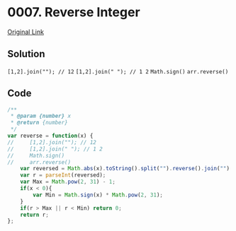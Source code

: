 
# 0007. Reverse Integer


[Original Link](https://leetcode.com/problems/reverse-integer/)


## Solution
`[1,2].join(""); // 12`
`[1,2].join(" "); // 1 2`
`Math.sign()`
`arr.reverse()`


## Code
```javascript
/**
 * @param {number} x
 * @return {number}
 */
var reverse = function(x) {
//     [1,2].join(""); // 12
//     [1,2].join(" "); // 1 2
//     Math.sign()
//     arr.reverse()
    var reversed = Math.abs(x).toString().split("").reverse().join("") * Math.sign(x);
    var r = parseInt(reversed);
    var Max = Math.pow(2, 31) - 1;
    if(x < 0){
        var Min = Math.sign(x) * Math.pow(2, 31);
    }
    if(r > Max || r < Min) return 0;
    return r;
};
```